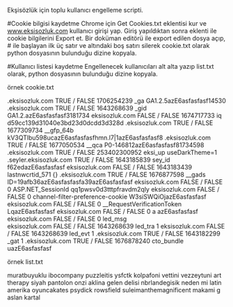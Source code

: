 Ekşisözlük için toplu kullanıcı engelleme scripti.
 
#Cookie bilgisi kaydetme
Chrome için Get Cookies.txt eklentisi kur ve www.eksisozluk.com kullanıcı girişi yap.
Giriş yapıldıktan sonra eklenti ile cookie bilgilerini Export et.
Bir doküman editörü ile export edilen dosya açıp, # ile başlayan ilk üç satır ve altındaki boş satırı silerek cookie.txt olarak python dosyasının bulunduğu dizine kopyala.

#Kullanıcı listesi kaydetme
Engellenecek kullanıcıları alt alta yazıp list.txt olarak, python dosyasının bulunduğu dizine kopyala.

 

örnek cookie.txt

.eksisozluk.com    TRUE    /    FALSE    1706254239    _ga    GA1.2.5azE6asfasfasf14530
.eksisozluk.com    TRUE    /    FALSE    1643268639    _gid    GA1.2.azE6asfasfasf3181734
eksisozluk.com    FALSE    /    FALSE    1674717733    iq    d59cc139d31040e3bd23d0dcdd3d328d
.eksisozluk.com    TRUE    /    FALSE    1677309734    __gfp_64b    kV3QTlbu598ucazE6asfasfasfhmn.l7|1azE6asfasfasf8
.eksisozluk.com    TRUE    /    FALSE    1677050534    __qca    P0-146812azE6asfasfasf81734598
.eksisozluk.com    TRUE    /    FALSE    253402300952    eksi_up    useDarkTheme=1
.seyler.eksisozluk.com    TRUE    /    FALSE    1643185839    sey_id    f62edazE6asfasfasf
eksisozluk.com    FALSE    /    FALSE    1643183439    lastnwcrtid_571    {}
.eksisozluk.com    TRUE    /    FALSE    1676877598    __gads    ID=19afb36azE6asfasfasfa39azE6asfasfasf
eksisozluk.com    FALSE    /    FALSE    0    ASP.NET_SessionId    qq1pwsv0d3tttpfravdm2qly
eksisozluk.com    FALSE    /    FALSE    0    channel-filter-preference-cookie    W3siSWQiOjazE6asfasfasf
eksisozluk.com    FALSE    /    FALSE    0    __RequestVerificationToken    LqazE6asfasfasf
eksisozluk.com    FALSE    /    FALSE    0    a   azE6asfasfasf
eksisozluk.com    FALSE    /    FALSE    0    led_msg    
eksisozluk.com    FALSE    /    FALSE    1643268639    led_tra    1
eksisozluk.com    FALSE    /    FALSE    1643268639    led_evt    1
.eksisozluk.com    TRUE    /    FALSE    1643182299    _gat    1
.eksisozluk.com    TRUE    /    FALSE    1676878240    cto_bundle    uazE6asfasfasf

 

örnek list.txt

muratbuyuklu
ibocompany
puzzleitis
ysfctk
kolpafoni
vettini vezzeytuni
art therapy
siyah pantolon
onzi
aklina gelen delisi
nbrlandegisik
neden mi latin amerika
oyuncakates
psydick
rowsfield
suleimanthemagnificent
makami g
aslan kartal
